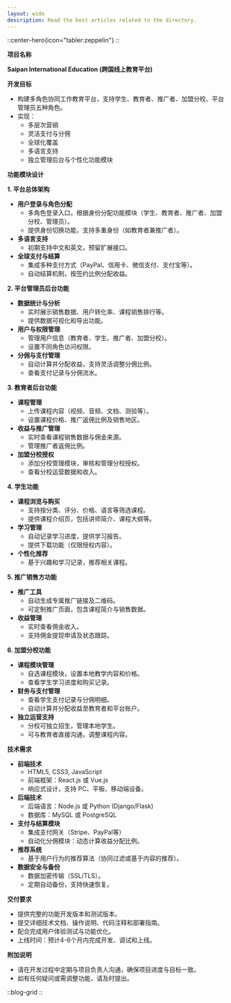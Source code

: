```yaml
---
layout: wide
description: Read the best articles related to the directory.
---
```


::center-hero{icon="tabler:zeppelin"}
::

**项目名称**

**Saipan International Education (跨国线上教育平台)**

**开发目标**

- 构建多角色协同工作教育平台，支持学生、教育者、推广者、加盟分校、平台管理员五种角色。
- 实现：
  - 多层次营销
  - 灵活支付与分佣
  - 全球化覆盖
  - 多语言支持
  - 独立管理后台与个性化功能模块

**功能模块设计**

**1. 平台总体架构**

- **用户登录与角色分配**
  - 多角色登录入口，根据身份分配功能模块（学生、教育者、推广者、加盟分校、管理员）。
  - 提供身份切换功能，支持多重身份（如教育者兼推广者）。
- **多语言支持**
  - 初期支持中文和英文，预留扩展接口。
- **全球支付与结算**
  - 集成多种支付方式（PayPal、信用卡、微信支付、支付宝等）。
  - 自动结算机制，按签约比例分配收益。

**2. 平台管理员后台功能**

- **数据统计与分析**
  - 实时展示销售数据、用户转化率、课程销售排行等。
  - 提供数据可视化和导出功能。
- **用户与权限管理**
  - 管理用户信息（教育者、学生、推广者、加盟分校）。
  - 设置不同角色访问权限。
- **分佣与支付管理**
  - 自动计算并分配收益，支持灵活调整分佣比例。
  - 查看支付记录与分佣流水。

**3. 教育者后台功能**

- **课程管理**
  - 上传课程内容（视频、音频、文档、测验等）。
  - 设置课程价格、推广返佣比例及销售地区。
- **收益与推广管理**
  - 实时查看课程销售数据与佣金来源。
  - 管理推广者返佣比例。
- **加盟分校授权**
  - 添加分校管理模块，审核和管理分校授权。
  - 查看分校运营数据和收入。

**4. 学生功能**

- **课程浏览与购买**
  - 支持按分类、评分、价格、语言等筛选课程。
  - 提供课程介绍页，包括讲师简介、课程大纲等。
- **学习管理**
  - 自动记录学习进度，提供学习报告。
  - 提供下载功能（仅限授权内容）。
- **个性化推荐**
  - 基于兴趣和学习记录，推荐相关课程。

**5. 推广销售方功能**

- **推广工具**
  - 自动生成专属推广链接及二维码。
  - 可定制推广页面，包含课程简介与销售数据。
- **收益管理**
  - 实时查看佣金收入。
  - 支持佣金提现申请及状态跟踪。

**6. 加盟分校功能**

- **课程模块管理**
  - 自选课程模块，设置本地教学内容和价格。
  - 查看学生学习进度和购买记录。
- **财务与支付管理**
  - 查看学生支付记录与分佣明细。
  - 自动计算并分配收益至教育者和平台账户。
- **独立运营支持**
  - 分校可独立招生，管理本地学生。
  - 可与教育者直接沟通，调整课程内容。

**技术需求**

- **前端技术**
  - HTML5, CSS3, JavaScript
  - 前端框架：React.js 或 Vue.js
  - 响应式设计，支持 PC、平板、移动端设备。
- **后端技术**
  - 后端语言：Node.js 或 Python (Django/Flask)
  - 数据库：MySQL 或 PostgreSQL
- **支付与结算模块**
  - 集成支付网关（Stripe、PayPal等）
  - 自动化分佣模块：动态计算收益分配比例。
- **推荐系统**
  - 基于用户行为的推荐算法（协同过滤或基于内容的推荐）。
- **数据安全与备份**
  - 数据加密传输（SSL/TLS）。
  - 定期自动备份，支持快速恢复。

**交付要求**

- 提供完整的功能开发版本和测试版本。
- 提交详细技术文档、操作说明、代码注释和部署指南。
- 配合完成用户体验测试与功能优化。
- 上线时间：预计4-6个月内完成开发、调试和上线。

**附加说明**

- 请在开发过程中定期与项目负责人沟通，确保项目进度与目标一致。
- 如有任何疑问或需调整功能，请及时提出。

::blog-grid
::
